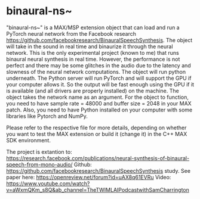 # binaural-ns~

"binaural-ns~" is a MAX/MSP extension object that can load and run a PyTorch neural network from the Facebook research https://github.com/facebookresearch/BinauralSpeechSynthesis.
The object will take in the sound in real time and binaurize it through the neural network. This is the only experimental project (known to me) that runs binaural neural synthesis in real time.
However, the performance is not perfect and there may be some glitches in the audio due to the latency and slowness of the neural network computations. The object will run python underneath.
The Python server will run PyTorch and will support the GPU if your computer allows it. So the output will be fast enough using the GPU if it is available (and all drivers are properly installed) on the machine. The object takes the network name as an argument.
For the object to function, you need to have sample rate = 48000 and buffer size = 2048 in your MAX patch. Also, you need to have Python installed on your computer with some libraries like Pytorch and NumPy.

Please refer to the respective file for more details, depending on whether you want to test the MAX extension or build it (change it) in the C++ MAX SDK environment.

The project is extantion to: https://research.facebook.com/publications/neural-synthesis-of-binaural-speech-from-mono-audio/
Github: https://github.com/facebookresearch/BinauralSpeechSynthesis study.
See paper here: https://openreview.net/forum?id=uAX8q61EVRu
Video: https://www.youtube.com/watch?v=aWxmQKm_s8Q&ab_channel=TheTWIMLAIPodcastwithSamCharrington


